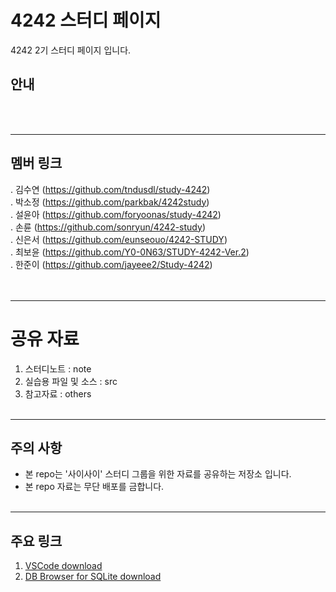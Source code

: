 # 4242 스터디 페이지
4242 2기 스터디 페이지 입니다.
<br>

## 안내
<br><br>

-----------------------------------

## 멤버 링크
. 김수연 (https://github.com/tndusdl/study-4242)<br>
. 박소정 (https://github.com/parkbak/4242study) <br>
. 설윤아 (https://github.com/foryoonas/study-4242) <br>
. 손륜   (https://github.com/sonryun/4242-study)<br>
. 신은서 (https://github.com/eunseouo/4242-STUDY) <br>
. 최보윤 (https://github.com/Y0-0N63/STUDY-4242-Ver.2) <br>
. 한준이 (https://github.com/jayeee2/Study-4242) <br>
<br><br>


-----------------------------------
# 공유 자료

1. 스터디노트 : note 
2. 실습용 파일 및 소스 : src
3. 참고자료 : others
<br><br>

-----------------------------------
## 주의 사항
* 본 repo는 '사이사이' 스터디 그룹을 위한 자료를 공유하는 저장소 입니다. 
* 본 repo 자료는 무단 배포를 금합니다.
<br><br>

-----------------------------------

## 주요 링크
1. [VSCode download](https://code.visualstudio.com) <br>
2. [DB Browser for SQLite download](https://sqlitebrowser.org/dl/) <br>
<br><br>
